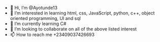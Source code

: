 - 👋 Hi, I’m @Ayotunde13
- 👀 I’m interested in learning html, css, JavaScript, python, c++, object oriented programming, UI and sql
- 🌱 I’m currently learning C#
- 💞️ I’m looking to collaborate on all of the above listed interest
- 📫 How to reach me +23409037426693

<!---
Ayotunde13/Ayotunde13 is a ✨ special ✨ repository because its `README.md` (this file) appears on your GitHub profile.
You can click the Preview link to take a look at your changes.
--->
